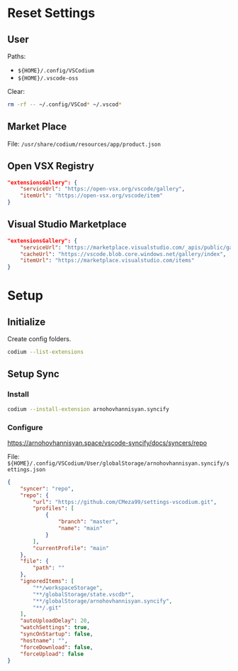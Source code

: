 # Reset Settings

## User
Paths:
* `${HOME}/.config/VSCodium`
* `${HOME}/.vscode-oss`

Clear:
```sh
rm -rf -- ~/.config/VSCod* ~/.vscod*
```
## Market Place

File: `/usr/share/codium/resources/app/product.json`

## Open VSX Registry
```json
"extensionsGallery": {
    "serviceUrl": "https://open-vsx.org/vscode/gallery",
    "itemUrl": "https://open-vsx.org/vscode/item"
}
```

## Visual Studio Marketplace
```json
"extensionsGallery": {
    "serviceUrl": "https://marketplace.visualstudio.com/_apis/public/gallery",
    "cacheUrl": "https://vscode.blob.core.windows.net/gallery/index",
    "itemUrl": "https://marketplace.visualstudio.com/items"
}
```

# Setup

## Initialize
Create config folders.
```sh
codium --list-extensions
```

## Setup Sync

### Install
```sh
codium --install-extension arnohovhannisyan.syncify
```

### Configure
https://arnohovhannisyan.space/vscode-syncify/docs/syncers/repo

File: `${HOME}/.config/VSCodium/User/globalStorage/arnohovhannisyan.syncify/settings.json`
```json
{
	"syncer": "repo",
	"repo": {
		"url": "https://github.com/CMeza99/settings-vscodium.git",
		"profiles": [
			{
				"branch": "master",
				"name": "main"
			}
		],
		"currentProfile": "main"
	},
	"file": {
		"path": ""
	},
	"ignoredItems": [
		"**/workspaceStorage",
		"**/globalStorage/state.vscdb*",
		"**/globalStorage/arnohovhannisyan.syncify",
		"**/.git"
	],
	"autoUploadDelay": 20,
	"watchSettings": true,
	"syncOnStartup": false,
	"hostname": "",
	"forceDownload": false,
	"forceUpload": false
}
```

<!--stackedit_data:
eyJoaXN0b3J5IjpbLTQzODI1NjA3NiwxMzAyODAzNjkxLC04NT
g1OTI1NTMsNzgwMDIwMDQzLDEzMTc4NTM2MTcsLTE0MTIwODY4
MDYsLTEwOTU2MDM5MzEsMTI3NDMxOTY0MywtODU5MDYzNzQ0XX
0=
-->